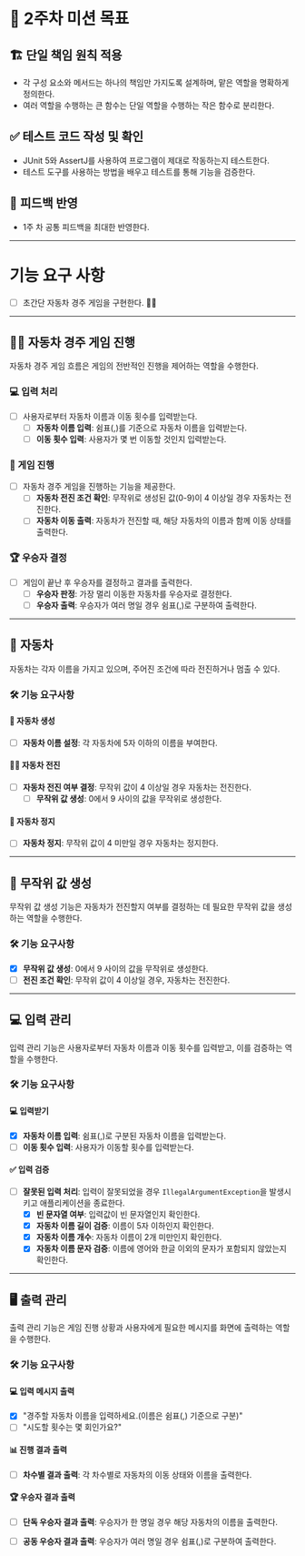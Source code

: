 # 🎯 2주차 미션 목표

## 🏗️ 단일 책임 원칙 적용
- 각 구성 요소와 메서드는 하나의 책임만 가지도록 설계하며, 맡은 역할을 명확하게 정의한다.
- 여러 역할을 수행하는 큰 함수는 단일 역할을 수행하는 작은 함수로 분리한다.


## ✅ 테스트 코드 작성 및 확인
- JUnit 5와 AssertJ를 사용하여 프로그램이 제대로 작동하는지 테스트한다.
- 테스트 도구를 사용하는 방법을 배우고 테스트를 통해 기능을 검증한다.

## 🔄 피드백 반영
- 1주 차 공통 피드백을 최대한 반영한다.

---

# 기능 요구 사항
- [ ] 초간단 자동차 경주 게임을 구현한다. 🚗🏁

---

## 👨‍✈️ 자동차 경주 게임 진행

자동차 경주 게임 흐름은 게임의 전반적인 진행을 제어하는 역할을 수행한다.

### 💻  입력 처리
- [ ] 사용자로부터 자동차 이름과 이동 횟수를 입력받는다.
  - [ ] **자동차 이름 입력**: 쉼표(,)를 기준으로 자동차 이름을 입력받는다.
  - [ ] **이동 횟수 입력**: 사용자가 몇 번 이동할 것인지 입력받는다.

### 🏁 게임 진행
- [ ] 자동차 경주 게임을 진행하는 기능을 제공한다.
  - [ ] **자동차 전진 조건 확인**: 무작위로 생성된 값(0-9)이 4 이상일 경우 자동차는 전진한다.
  - [ ] **자동차 이동 출력**: 자동차가 전진할 때, 해당 자동차의 이름과 함께 이동 상태를 출력한다.

### 🏆 우승자 결정
- [ ] 게임이 끝난 후 우승자를 결정하고 결과를 출력한다.
  - [ ] **우승자 판정**: 가장 멀리 이동한 자동차를 우승자로 결정한다.
  - [ ] **우승자 출력**: 우승자가 여러 명일 경우 쉼표(,)로 구분하여 출력한다.

---

## 🚙 자동차

자동차는 각자 이름을 가지고 있으며, 주어진 조건에 따라 전진하거나 멈출 수 있다.

### 🛠️ 기능 요구사항

#### 🚗 자동차 생성
- [ ] **자동차 이름 설정**: 각 자동차에 5자 이하의 이름을 부여한다.

#### 🚗💨 자동차 전진
- [ ] **자동차 전진 여부 결정**: 무작위 값이 4 이상일 경우 자동차는 전진한다.
  - [ ] **무작위 값 생성**: 0에서 9 사이의 값을 무작위로 생성한다.

#### 🚦 자동차 정지
- [ ] **자동차 정지**: 무작위 값이 4 미만일 경우 자동차는 정지한다.

---

## 🎲 무작위 값 생성

무작위 값 생성 기능은 자동차가 전진할지 여부를 결정하는 데 필요한 무작위 값을 생성하는 역할을 수행한다.

### 🛠️ 기능 요구사항

- [x] **무작위 값 생성**: 0에서 9 사이의 값을 무작위로 생성한다.
- [ ] **전진 조건 확인**: 무작위 값이 4 이상일 경우, 자동차는 전진한다.

---

## 💻 입력 관리

입력 관리 기능은 사용자로부터 자동차 이름과 이동 횟수를 입력받고, 이를 검증하는 역할을 수행한다.

### 🛠️ 기능 요구사항

#### 💻 입력받기
- [x] **자동차 이름 입력**: 쉼표(,)로 구분된 자동차 이름을 입력받는다.
- [ ] **이동 횟수 입력**: 사용자가 이동할 횟수를 입력받는다.

#### ✅ 입력 검증
- [ ] **잘못된 입력 처리**: 입력이 잘못되었을 경우 `IllegalArgumentException`을 발생시키고 애플리케이션을 종료한다.
  - [x] **빈 문자열 여부**: 입력값이 빈 문자열인지 확인한다.
  - [x] **자동차 이름 길이 검증**: 이름이 5자 이하인지 확인한다.
  - [x] **자동차 이름 개수**: 자동차 이름이 2개 미만인지 확인한다.
  - [x] **자동차 이름 문자 검증**: 이름에 영어와 한글 이외의 문자가 포함되지 않았는지 확인한다.

---

## 🖥️ 출력 관리

출력 관리 기능은 게임 진행 상황과 사용자에게 필요한 메시지를 화면에 출력하는 역할을 수행한다.

### 🛠️ 기능 요구사항

#### 💻 입력 메시지 출력
- [x] "경주할 자동차 이름을 입력하세요.(이름은 쉼표(,) 기준으로 구분)"
- [ ] "시도할 횟수는 몇 회인가요?"

#### 📊 진행 결과 출력
- [ ] **차수별 결과 출력**: 각 차수별로 자동차의 이동 상태와 이름을 출력한다.

#### 🏆 우승자 결과 출력
- [ ] **단독 우승자 결과 출력**: 우승자가 한 명일 경우 해당 자동차의 이름을 출력한다.
- [ ] **공동 우승자 결과 출력**: 우승자가 여러 명일 경우 쉼표(,)로 구분하여 출력한다.



